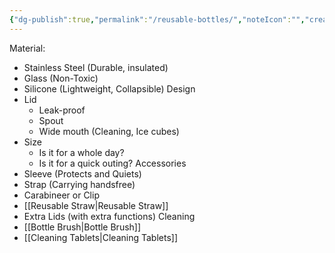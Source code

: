 ```yaml
---
{"dg-publish":true,"permalink":"/reusable-bottles/","noteIcon":"","created":"2025-09-05T21:02:19.093-06:00","updated":"2025-09-07T12:54:18.859-06:00"}
---
```




Material:
- Stainless Steel (Durable, insulated)
- Glass (Non-Toxic)
- Silicone (Lightweight, Collapsible)
Design
- Lid
	- Leak-proof
	- Spout
	- Wide mouth (Cleaning, Ice cubes)
- Size
	- Is it for a whole day?
	- Is it for a quick outing?
Accessories 
- Sleeve (Protects and Quiets)
- Strap (Carrying handsfree)
- Carabineer or Clip
- [[Reusable Straw\|Reusable Straw]]
- Extra Lids (with extra functions)
Cleaning
- [[Bottle Brush\|Bottle Brush]]
- [[Cleaning Tablets\|Cleaning Tablets]]